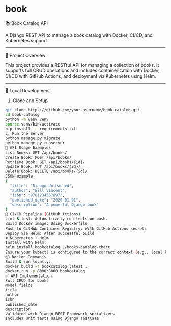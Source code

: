 # book
📚 Book Catalog API

A Django REST API to manage a book catalog with Docker, CI/CD, and Kubernetes support.

---

 🚀 Project Overview

This project provides a RESTful API for managing a collection of books. It supports full CRUD operations and includes containerization with Docker, CI/CD with GitHub Actions, and deployment via Kubernetes using Helm.

---

 🔧 Local Development

1. Clone and Setup
```bash
git clone https://github.com/your-username/book-catalog.git
cd book-catalog
python -m venv venv
source venv/bin/activate
pip install -r requirements.txt
2. Run the Server
python manage.py migrate
python manage.py runserver
🧪 API Usage Examples
List Books: GET /api/books/
Create Book: POST /api/books/
Retrieve Book: GET /api/books/{id}/
Update Book: PUT /api/books/{id}/
Delete Book: DELETE /api/books/{id}/
JSON example:
{
  "title": "Django Unleashed",
  "author": "Will Vincent",
  "isbn": "9781234567897",
  "published_date": "2020-01-01",
  "description": "A powerful Django book"
}
🔄 CI/CD Pipeline (GitHub Actions)
Lint & test: Automatically run tests on push.
Build Docker image: Using Dockerfile
Push to GitHub Container Registry: With GitHub Actions secrets
Deploy via Helm: After successful build
☸️ Kubernetes + Helm
Install with Helm:
helm install bookcatalog ./books-catalog-chart
Ensure your kubectl is configured to the correct context (e.g., local k3d or Minikube).
📦 Docker Commands
Build & run locally:
docker build -t bookcatalog:latest .
docker run -p 8000:8000 bookcatalog
✅ API Implementation
Full CRUD for books
Model fields:
title
author
isbn
published_date
description
Validated with Django REST Framework serializers
Includes unit tests using Django TestCase
